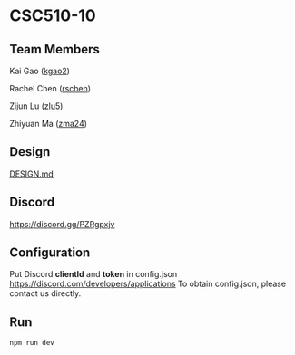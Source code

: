 # CSC510-10
## Team Members

Kai Gao ([kgao2](mailto:kgao2@ncsu.edu))

Rachel Chen ([rschen](mailto:rschen@ncsu.edu))

Zijun Lu ([zlu5](mailto:zlu5@ncsu.edu))

Zhiyuan Ma ([zma24](mailto:zma24@ncsu.edu))

## Design

[DESIGN.md](DESIGN.md)

## Discord
https://discord.gg/PZRgpxjv

## Configuration
Put Discord **clientId** and **token** in config.json
https://discord.com/developers/applications
To obtain config.json, please contact us directly.

## Run
```shell
npm run dev
```
